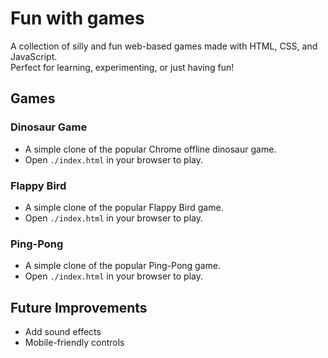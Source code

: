 # Fun with games

A collection of silly and fun web-based games made with HTML, CSS, and JavaScript.  
Perfect for learning, experimenting, or just having fun!

## Games

### Dinosaur Game
- A simple clone of the popular Chrome offline dinosaur game.
- Open `./index.html` in your browser to play.

### Flappy Bird
- A simple clone of the popular Flappy Bird game.
- Open `./index.html` in your browser to play.

### Ping-Pong
- A simple clone of the popular Ping-Pong game.
- Open `./index.html` in your browser to play.

## Future Improvements
- Add sound effects
- Mobile-friendly controls
